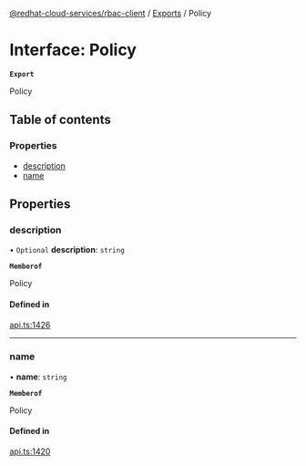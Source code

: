[@redhat-cloud-services/rbac-client](../README.md) / [Exports](../modules.md) / Policy

# Interface: Policy

**`Export`**

Policy

## Table of contents

### Properties

- [description](Policy.md#description)
- [name](Policy.md#name)

## Properties

### description

• `Optional` **description**: `string`

**`Memberof`**

Policy

#### Defined in

[api.ts:1426](https://github.com/RedHatInsights/javascript-clients/blob/main/packages/rbac/api.ts#L1426)

___

### name

• **name**: `string`

**`Memberof`**

Policy

#### Defined in

[api.ts:1420](https://github.com/RedHatInsights/javascript-clients/blob/main/packages/rbac/api.ts#L1420)
